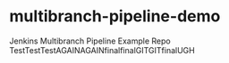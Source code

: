 # multibranch-pipeline-demo
Jenkins Multibranch Pipeline Example Repo TestTestTestAGAINAGAINfinalfinalGITGITfinalUGH
